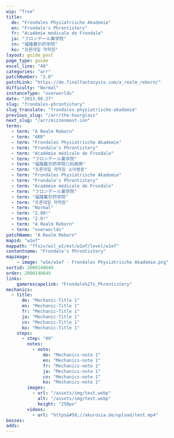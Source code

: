 ```yaml
---
wip: "True"
title:
  de: "Frondales Physiatrische Akademie"
  en: "Frondale's Phrontistery"
  fr: "Académie médicale de Frondale"
  ja: "フロンデール薬学院"
  cn: "福隆戴尔药学院"
  ko: "프론데일 약학원"
layout: guide_post
page_type: guide
excel_line: "40"
categories: "arr"
patchNumber: "2.0"
patchLink: "https://de.finalfantasyxiv.com/a_realm_reborn/"
difficulty: "Normal"
instanceType: "overworlds"
date: "2013.08.27"
slug: "frondales-phrontistery"
slug_translate: "frondales-physiatrische-akademie"
previous_slug: "/arr/the-hourglass"
next_slug: "/arr/mizzenmast-inn"
terms:
  - term: "A Realm Reborn"
  - term: "ARR"
  - term: "Frondales Physiatrische Akademie"
  - term: "Frondale's Phrontistery"
  - term: "Académie médicale de Frondale"
  - term: "フロンデール薬学院"
  - term: "福隆戴尔药学院儿科病房"
  - term: "프론데일 약학원 소아병동"
  - term: "Frondales Physiatrische Akademie"
  - term: "Frondale's Phrontistery"
  - term: "Académie médicale de Frondale"
  - term: "フロンデール薬学院"
  - term: "福隆戴尔药学院"
  - term: "프론데일 약학원"
  - term: "Normal"
  - term: "2.00!"
  - term: "2.0!"
  - term: "A Realm Reborn"
  - term: "overworlds"
patchName: "A Realm Reborn"
mapid: "w1ef"
mappath: "ffxiv/wil_w1/evt/w1ef/level/w1ef"
contentname: "Frondale's Phrontistery"
mapimage:
    - image: "w1e/w1ef - Frondales Physiatrische Akademie.png"
sortid: 2000140649
order: 2000140649
links:
    gamerescapelink: "Frondale%27s_Phrontistery"
mechanics:
  - title:
      de: "Mechanic-Title 1"
      en: "Mechanic-Title 1"
      fr: "Mechanic-Title 1"
      ja: "Mechanic-Title 1"
      cn: "Mechanic-Title 1"
      ko: "Mechanic-Title 1"
    steps:
      - step: "09"
        notes:
          - note:
              de: "Mechanics-note 1"
              en: "Mechanics-note 1"
              fr: "Mechanics-note 1"
              ja: "Mechanics-note 1"
              cn: "Mechanics-note 1"
              ko: "Mechanics-note 1"
        images:
          - url: "/assets/img/test.webp"
            alt: "/assets/img/test.webp"
            height: "250px"
        videos:
          - url: "https&#58;//akurosia.de/upload/test.mp4"
bosses:
adds:
---
```

